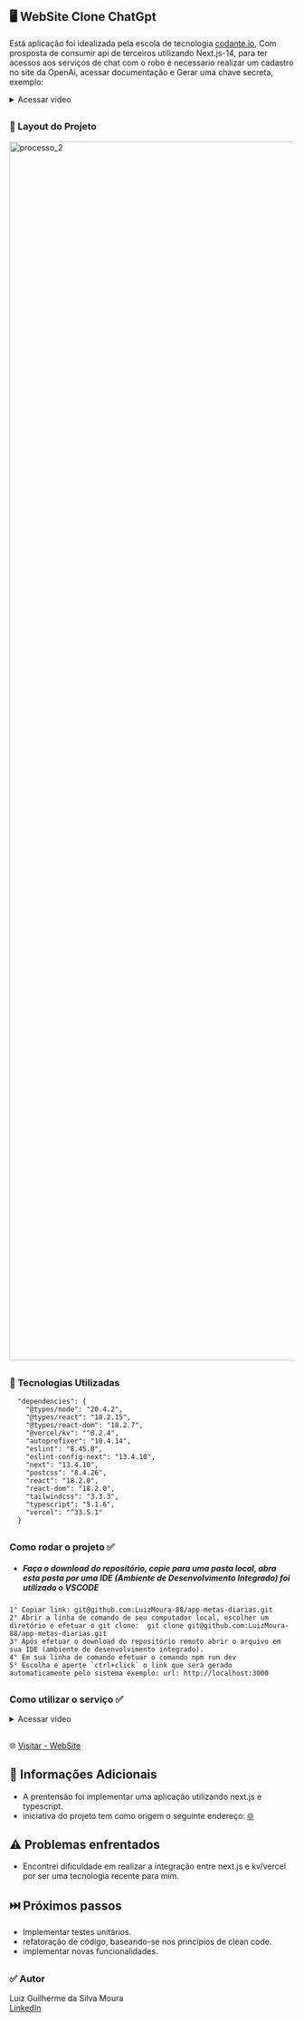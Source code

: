 

## 🖥️ WebSite Clone ChatGpt

Está aplicação foi idealizada pela escola de tecnologia [codante.io](https://codante.io/), Com prosposta de consumir api de terceiros utilizando Next.js-14, para ter acessos aos serviços de chat com o robo é necessario realizar um cadastro no site da OpenAi, acessar documentação e Gerar uma chave secreta, exemplo: 
<details>
  <summary>Acessar video</summary>
https://github.com/LuizMoura-88/App-Clone-chatgpt/assets/122941117/11be9107-fd78-4172-b4d3-74d7c5f5aefd
</details>

##

### 📌 Layout do Projeto 
<img width="2152" alt="processo_2" src="https://github.com/LuizMoura-88/app-metas-diarias/assets/122941117/118c9e98-8e0b-428e-83e6-36d634888b0c">

##

### 📌 Tecnologias Utilizadas      
```
  "dependencies": {
    "@types/node": "20.4.2",
    "@types/react": "18.2.15",
    "@types/react-dom": "18.2.7",
    "@vercel/kv": "^0.2.4",
    "autoprefixer": "10.4.14",
    "eslint": "8.45.0",
    "eslint-config-next": "13.4.10",
    "next": "13.4.10",
    "postcss": "8.4.26",
    "react": "18.2.0",
    "react-dom": "18.2.0",
    "tailwindcss": "3.3.3",
    "typescript": "5.1.6",
    "vercel": "^33.5.1"
  }
```
##

### Como rodar o projeto ✅
* ##### Faça o download do repositório, copie para uma pasta local, abra esta pasta por uma IDE (Ambiente de Desenvolvimento Integrado) foi utilizado o VSCODE
```
1° Copiar link: git@github.com:LuizMoura-88/app-metas-diarias.git
2° Abrir a linha de comando de seu computador local, escolher um diretório e efetuar o git clone:  git clone git@github.com:LuizMoura-88/app-metas-diarias.git
3° Após efetuar o download do repositório remoto abrir o arquivo em sua IDE (ambiente de desenvolvimento integrado).
4° Em sua linha de comando efetuar o comando npm run dev
5° Escolha e aperte `ctrl+click` o link que será gerado automaticamente pelo sistema exemplo: url: http://localhost:3000
```
##

### Como utilizar o serviço ✅
<details>
  <summary>Acessar video</summary>
  https://github.com/LuizMoura-88/app-metas-diarias/assets/122941117/dcddcfc6-8612-417c-bc08-8a216eaec4f6
</details>





##

🌐 [Visitar - WebSite](https://app-metas-diarias.vercel.app/novo-habito)


##

## 📌 Informações Adicionais
* A prentensão foi implementar uma aplicação utilizando next.js e typescript.
* iniciativa do projeto tem como origem o seguinte endereço: [🌐](https://codante.io/mini-projetos/gerenciador-de-habitos-com-nextjs)

##

## ⚠️ Problemas enfrentados
* Encontrei dificuldade em realizar a integração entre next.js e kv/vercel por ser uma tecnologia recente para mim.
  
##
  
## ⏭️ Próximos passos

* Implementar testes unitários.
* refatoração de código, baseando-se nos princípios de clean code.
* implementar novas funcionalidades.

##

### ✅  Autor
Luiz Guilherme da Silva Moura <br/>
[LinkedIn](https://www.linkedin.com/in/luiz-moura-b60099252/)
